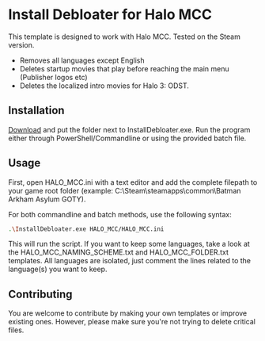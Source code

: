 # Install Debloater for Halo MCC

This template is designed to work with Halo MCC. Tested on the Steam version. 
- Removes all languages except English
- Deletes startup movies that play before reaching the main menu (Publisher logos etc)
- Deletes the localized intro movies for Halo 3: ODST.

## Installation

[Download](https://github.com/neatodev/InstallDebloater/blob/main/templates/HALO_MCC/HALO_MCC.zip) and put the folder next to InstallDebloater.exe. Run the program either through PowerShell/Commandline or using the provided batch file.

## Usage

First, open HALO_MCC.ini with a text editor and add the complete filepath to your game root folder (example: C:\Steam\steamapps\common\Batman Arkham Asylum GOTY).

For both commandline and batch methods, use the following syntax:

```bash
.\InstallDebloater.exe HALO_MCC/HALO_MCC.ini
```
This will run the script.
If you want to keep some languages, take a look at the HALO_MCC_NAMING_SCHEME.txt and HALO_MCC_FOLDER.txt templates. All languages are isolated, just comment the lines related to the language(s) you want to keep. 

## Contributing
You are welcome to contribute by making your own templates or improve existing ones. However, please make sure you're not trying to delete critical files. 